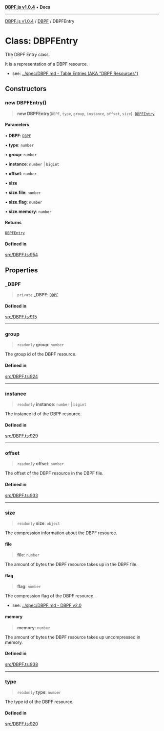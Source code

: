 [**DBPF.js v1.0.4**](../../README.md) • **Docs**

***

[DBPF.js v1.0.4](../../README.md) / [DBPF](../README.md) / DBPFEntry

# Class: DBPFEntry

The DBPF Entry class.

It is a representation of a DBPF resource.
- see: [../spec/DBPF.md - Table Entries (AKA "DBPF Resources")](../../spec/DBPF.md#table-entries-aka-dbpf-resources)

## Constructors

### new DBPFEntry()

> **new DBPFEntry**(`DBPF`, `type`, `group`, `instance`, `offset`, `size`): [`DBPFEntry`](DBPFEntry.md)

#### Parameters

• **DBPF**: [`DBPF`](DBPF.md)

• **type**: `number`

• **group**: `number`

• **instance**: `number` \| `bigint`

• **offset**: `number`

• **size**

• **size.file**: `number`

• **size.flag**: `number`

• **size.memory**: `number`

#### Returns

[`DBPFEntry`](DBPFEntry.md)

#### Defined in

[src/DBPF.ts:954](https://github.com/anonhostpi/DBPF.js/blob/5970b3db05862f3a4fc27886740f0325e027cf60/src/DBPF.ts#L954)

## Properties

### \_DBPF

> `private` **\_DBPF**: [`DBPF`](DBPF.md)

#### Defined in

[src/DBPF.ts:915](https://github.com/anonhostpi/DBPF.js/blob/5970b3db05862f3a4fc27886740f0325e027cf60/src/DBPF.ts#L915)

***

### group

> `readonly` **group**: `number`

The group id of the DBPF resource.

#### Defined in

[src/DBPF.ts:924](https://github.com/anonhostpi/DBPF.js/blob/5970b3db05862f3a4fc27886740f0325e027cf60/src/DBPF.ts#L924)

***

### instance

> `readonly` **instance**: `number` \| `bigint`

The instance id of the DBPF resource.

#### Defined in

[src/DBPF.ts:929](https://github.com/anonhostpi/DBPF.js/blob/5970b3db05862f3a4fc27886740f0325e027cf60/src/DBPF.ts#L929)

***

### offset

> `readonly` **offset**: `number`

The offset of the DBPF resource in the DBPF file.

#### Defined in

[src/DBPF.ts:933](https://github.com/anonhostpi/DBPF.js/blob/5970b3db05862f3a4fc27886740f0325e027cf60/src/DBPF.ts#L933)

***

### size

> `readonly` **size**: `object`

The compression information about the DBPF resource.

#### file

> **file**: `number`

The amount of bytes the DBPF resource takes up in the DBPF file.

#### flag

> **flag**: `number`

The compression flag of the DBPF resource.
- see: [../spec/DBPF.md - DBPF v2.0](../../spec/DBPF.md#dbpf-v20)

#### memory

> **memory**: `number`

The amount of bytes the DBPF resource takes up uncompressed in memory.

#### Defined in

[src/DBPF.ts:938](https://github.com/anonhostpi/DBPF.js/blob/5970b3db05862f3a4fc27886740f0325e027cf60/src/DBPF.ts#L938)

***

### type

> `readonly` **type**: `number`

The type id of the DBPF resource.

#### Defined in

[src/DBPF.ts:920](https://github.com/anonhostpi/DBPF.js/blob/5970b3db05862f3a4fc27886740f0325e027cf60/src/DBPF.ts#L920)
